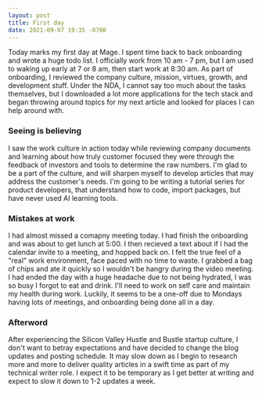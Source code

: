 ```yaml
---
layout: post
title: First day
date: 2021-09-07 19:35 -0700
---
```


Today marks my first day at Mage. I spent time back to back onboarding and wrote a huge todo list.
I officially work from 10 am - 7 pm, but I am used to waking up early at 7 or 8 am, then start work at 8:30 am. As part of onboarding, I reviewed the company culture, mission, virtues, growth, and development stuff. Under the NDA, I cannot say too much about the tasks themselves, but I downloaded a lot more applications for the tech stack and began throwing around topics for my next article and looked for places I can help around with.

### Seeing is believing
I saw the work culture in action today while reviewing company documents and learning about how truly customer focused they were through the feedback of investors and tools to determine the raw numbers. I'm glad to be a part of the culture, and will sharpen myself to develop articles that may address the customer's needs. I'm going to be writing a tutorial series for product developers, that understand how to code, import packages, but have never used AI learning tools.

### Mistakes at work
I had almost missed a comapny meeting today. I had finish the onboarding and was about to get lunch at 5:00. I then recieved a text about if I had the calendar invite to a meeting, and hopped back on.
I felt the true feel of a "real" work environment, face paced with no time to waste. I grabbed a bag of chips and ate it quickly so I wouldn't be hangry during the video meeting. I had ended the day with a huge headache due to not being hydrated, I was so busy I forgot to eat and drink. I'll need to work on self care and maintain my health during work. Luckily, it seems to be a one-off due to Mondays having lots of meetings, and onboarding being done all in a day.

### Afterword
After experiencing the Silicon Valley Hustle and Bustle startup culture, I don't want to betray expectations and have decided to change the blog updates and posting schedule. It may slow down as I begin to research more and more to deliver quality articles in a swift time as part of my technical writer role. I expect it to be temporary as I get better at writing and expect to slow it down to 1-2 updates a week.
